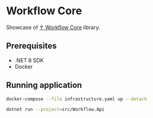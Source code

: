 # Workflow Core

Showcase of [↑ Workflow Core](https://github.com/danielgerlag/workflow-core) library.

## Prerequisites

- .NET 8 SDK
- Docker

## Running application

```bash
docker-compose --file infrastructure.yaml up --detach
```

```bash
dotnet run --project=src/Workflow.Api
```